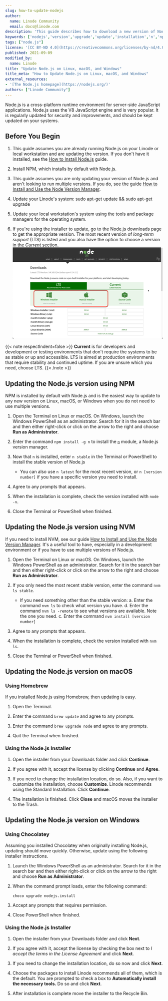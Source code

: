 ```yaml
---
slug: how-to-update-nodejs
author:
  name: Linode Community
  email: docs@linode.com
description: 'This guide describes how to download a new version of Node.js and update an installed version of Node.js on Linux, macOS, and Windows using multiple methods.'
keywords: ['nodejs','version','upgrade','update','installation','n','npm','nvm']
tags: ["node.js"]
license: '[CC BY-ND 4.0](https://creativecommons.org/licenses/by-nd/4.0)'
published: 2021-09-09
modified_by:
  name: Linode
title: "Update Node.js on Linux, macOS, and Windows"
title_meta: "How to Update Node.js on Linux, macOS, and Windows"
external_resources:
- '[The Node.js homepage](https://nodejs.org/)'
authors: ["Linode Community"]
---
```


Node.js is a cross-platform runtime environment for server-side JavaScript applications. Node.js uses the V8 JavaScript engine and is very popular. It is regularly updated for security and improvements, and should be kept updated on your systems.

## Before You Begin

1.  This guide assumes you are already running Node.js on your Linode or local workstation and are updating the version. If you don't have it installed, see the [How to Install Node.js](/docs/guides/how-to-install-nodejs/) guide.

2.  Install NPM, which installs by default with Node.js.

3.  This guide assumes you are only updating your version of Node.js and aren't looking to run multiple versions. If you do, see the guide [How to Install and Use the Node Version Manager](/docs/guides/how-to-install-use-node-version-manager-nvm/).

4.  Update your Linode's system:
    sudo apt-get update && sudo apt-get upgrade

3.  Update your local workstation's system using the tools and package managers for the operating system.

5.  If you're using the installer to update, go to the Node.js downloads page to get the appropriate version. The most recent version of *long-term support* (LTS) is listed and you also have the option to choose a version in the *Current* section.
![The Node.js downloads page](nodejs-downloads-page.png)

{{< note respectIndent=false >}}
**Current** is for developers and development or testing environments that don't require the systems to be as stable or up and accessible. LTS is aimed at production environments that require stability and continued uptime. If you are unsure which you need, choose LTS.
{{< /note >}}

## Updating the Node.js version using NPM

NPM is installed by default with Node.js and is the easiest way to update to any new version on Linux, macOS, or Windows when you do not need to use multiple versions.

1.  Open the Terminal on Linux or macOS. On Windows, launch the Windows PowerShell as an administrator. Search for it in the search bar and then either right-click or click on the arrow to the right and choose **Run as Administrator**.

2.  Enter the command `npm install -g n` to install the [`n`](https://www.npmjs.com/package/n?activeTab=readme) module, a Node.js version manager.

3.  Now that `n` is installed, enter `n stable` in the Terminal or PowerShell to install the stable version of Node.js
    -   You can also use `n latest` for the most recent version, or `n [version number]` if you have a specific version you need to install.

4.  Agree to any prompts that appears.

5.  When the installation is complete, check the version installed with `node -v`.

6.  Close the Terminal or PowerShell when finished.

## Updating the Node.js version using NVM

If you need to install NVM, see our guide [How to Install and Use the Node Version Manager](/docs/guides/how-to-install-use-node-version-manager-nvm/). It's a useful tool to have, especially in a development environment or if you have to use multiple versions of Node.js.

1.  Open the Terminal on Linux or macOS. On Windows, launch the Windows PowerShell as an administrator. Search for it in the search bar and then either right-click or click on the arrow to the right and choose **Run as Administrator**.

2.  If you only need the most recent stable version, enter the command `nvm ls stable`.
    -   If you need something other than the stable version:
        a. Enter the command `nvm ls` to check what version you have.
        d. Enter the command `nvm ls -remote` to see what versions are available. Note the one you need.
        c. Enter the command `nvm install [version number]`

3.  Agree to any prompts that appears.

5.  When the installation is complete, check the version installed with `nvm ls`.

6.  Close the Terminal or PowerShell when finished.

## Updating the Node.js version on macOS

### Using Homebrew

If you installed Node.js using Homebrew, then updating is easy.

1.  Open the Terminal.

2.  Enter the command `brew update` and agree to any prompts.

3.  Enter the command `brew upgrade node` and agree to any prompts.

4.  Quit the Terminal when finished.

### Using the Node.js Installer

1.  Open the installer from your Downloads folder and click **Continue**.

3.  If you agree with it, accept the license by clicking **Continue** and **Agree**.

4.  If you need to change the installation location, do so. Also, if you want to customize the installation, choose **Customize**. Linode recommends using the Standard Installation. Click **Continue**.

5.  The installation is finished. Click **Close** and macOS moves the installer to the Trash.

## Updating the Node.js version on Windows

### Using Chocolatey

Assuming you installed Chocolatey when originally installing Node.js, updating should move quickly. Otherwise, update using the following installer instructions.

1.  Launch the Windows PowerShell as an administrator. Search for it in the search bar and then either right-click or click on the arrow to the right and choose **Run as Administrator**.

2.  When the command prompt loads, enter the following command:

        choco upgrade nodejs.install

3.  Accept any prompts that requires permission.

4.  Close PowerShell when finished.

### Using the Node.js Installer

1.  Open the installer from your Downloads folder and click **Next**.

3.  If you agree with it, accept the license by checking the box next to *I accept the terms in the License Agreement* and click **Next**.

4.  If you need to change the installation location, do so now and click **Next**.

5.  Choose the packages to install Linode recommends all of them, which is the default. You are prompted to check a box to **Automatically install the necessary tools.** Do so and click **Next**.

6.  After installation is complete move the installer to the Recycle Bin.
